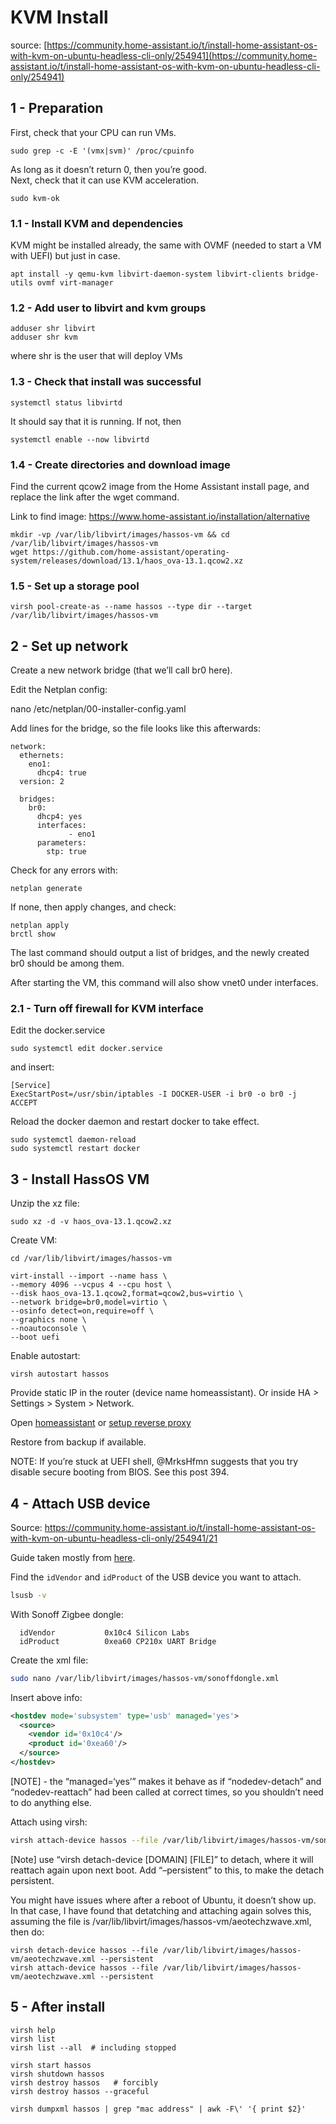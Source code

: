 # KVM Install

source: [https://community.home-assistant.io/t/install-home-assistant-os-with-kvm-on-ubuntu-headless-cli-only/254941](https://community.home-assistant.io/t/install-home-assistant-os-with-kvm-on-ubuntu-headless-cli-only/254941)

## 1 - Preparation

First, check that your CPU can run VMs.

```
sudo grep -c -E '(vmx|svm)' /proc/cpuinfo
```

As long as it doesn’t return 0, then you’re good.  
Next, check that it can use KVM acceleration. 

```
sudo kvm-ok
```

### 1.1 - Install KVM and dependencies

KVM might be installed already, the same with OVMF (needed to start a VM with UEFI) but just in case.

```
apt install -y qemu-kvm libvirt-daemon-system libvirt-clients bridge-utils ovmf virt-manager
```

### 1.2 - Add user to libvirt and kvm groups

```
adduser shr libvirt
adduser shr kvm
```

where shr is the user that will deploy VMs

### 1.3 - Check that install was successful

```
systemctl status libvirtd
```

It should say that it is running. If not, then

```
systemctl enable --now libvirtd
```

### 1.4 - Create directories and download image

Find the current qcow2 image from the Home Assistant install page, and replace the link after the wget command.

Link to find image: https://www.home-assistant.io/installation/alternative

```
mkdir -vp /var/lib/libvirt/images/hassos-vm && cd /var/lib/libvirt/images/hassos-vm
wget https://github.com/home-assistant/operating-system/releases/download/13.1/haos_ova-13.1.qcow2.xz
```

### 1.5 - Set up a storage pool

```
virsh pool-create-as --name hassos --type dir --target /var/lib/libvirt/images/hassos-vm
```

## 2 - Set up network

Create a new network bridge (that we’ll call br0 here).

Edit the Netplan config:

nano /etc/netplan/00-installer-config.yaml

Add lines for the bridge, so the file looks like this afterwards:

```
network:
  ethernets:
    eno1:
      dhcp4: true
  version: 2

  bridges:
    br0:
      dhcp4: yes
      interfaces:
             - eno1
      parameters:
        stp: true
```

Check for any errors with:

```
netplan generate
```

If none, then apply changes, and check:

```
netplan apply
brctl show
```

The last command should output a list of bridges, and the newly created br0 should be among them.

After starting the VM, this command will also show vnet0 under interfaces.

### 2.1 - Turn off firewall for KVM interface

Edit the docker.service

```
sudo systemctl edit docker.service
```

and insert:
```
[Service]
ExecStartPost=/usr/sbin/iptables -I DOCKER-USER -i br0 -o br0 -j ACCEPT
```

Reload the docker daemon and restart docker to take effect.

```
sudo systemctl daemon-reload
sudo systemctl restart docker
```

## 3 - Install HassOS VM

Unzip the xz file:

```
sudo xz -d -v haos_ova-13.1.qcow2.xz
```

Create VM:
```
cd /var/lib/libvirt/images/hassos-vm

virt-install --import --name hass \
--memory 4096 --vcpus 4 --cpu host \
--disk haos_ova-13.1.qcow2,format=qcow2,bus=virtio \
--network bridge=br0,model=virtio \
--osinfo detect=on,require=off \
--graphics none \
--noautoconsole \
--boot uefi
```

Enable autostart:
```
virsh autostart hassos
```

Provide static IP in the router (device name homeassistant).
Or inside HA > Settings > System > Network.

Open [homeassistant](http://10.10.0.9:8123) or [setup reverse proxy](reverse-proxy-npm.md)

Restore from backup if available. 

NOTE: If you’re stuck at UEFI shell, @MrksHfmn suggests that you try disable secure booting from BIOS. See this post 394.

## 4 - Attach USB device
Source: https://community.home-assistant.io/t/install-home-assistant-os-with-kvm-on-ubuntu-headless-cli-only/254941/21

Guide taken mostly from [here](https://access.redhat.com/documentation/en-us/red_hat_enterprise_linux/6/html/virtualization_administration_guide/sect-Managing_guest_virtual_machines_with_virsh-Attaching_and_updating_a_device_with_virsh#proc-Attaching_and_updating_a_device_with_virsh-Hotplugging_USB_devices_for_use_by_the_guest_virtual_machine).

Find the `idVendor` and `idProduct` of the USB device you want to attach.

```bash
lsusb -v
```

With Sonoff Zigbee dongle:
```
  idVendor           0x10c4 Silicon Labs
  idProduct          0xea60 CP210x UART Bridge
```

Create the xml file:
```bash
sudo nano /var/lib/libvirt/images/hassos-vm/sonoffdongle.xml
```

Insert above info:
```xml
<hostdev mode='subsystem' type='usb' managed='yes'>
  <source>
    <vendor id='0x10c4'/>
    <product id='0xea60'/>
  </source>
</hostdev>
```

[NOTE] - the “managed=‘yes’” makes it behave as if “nodedev-detach” and “nodedev-reattach” had been called at correct times, so you shouldn’t need to do anything else.

Attach using virsh:
```bash
virsh attach-device hassos --file /var/lib/libvirt/images/hassos-vm/sonoffdongle.xml --persistent
```

[Note] use “virsh detach-device [DOMAIN] [FILE]” to detach, where it will reattach again upon next boot. Add “–persistent” to this, to make the detach persistent.

You might have issues where after a reboot of Ubuntu, it doesn’t show up. In that case, I have found that detatching and attaching again solves this, assuming the file is /var/lib/libvirt/images/hassos-vm/aeotechzwave.xml, then do:
```
virsh detach-device hassos --file /var/lib/libvirt/images/hassos-vm/aeotechzwave.xml --persistent
virsh attach-device hassos --file /var/lib/libvirt/images/hassos-vm/aeotechzwave.xml --persistent
```
## 5 - After install

```
virsh help
virsh list
virsh list --all  # including stopped

virsh start hassos
virsh shutdown hassos
virsh destroy hassos   # forcibly
virsh destroy hassos --graceful

virsh dumpxml hassos | grep "mac address" | awk -F\' '{ print $2}'
```